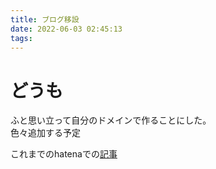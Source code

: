 ```yaml
---
title: ブログ移設
date: 2022-06-03 02:45:13
tags:
---
```

# どうも
ふと思い立って自分のドメインで作ることにした。  
色々追加する予定

これまでのhatenaでの[記事](https://kam1tsur3.hatenablog.com/)

